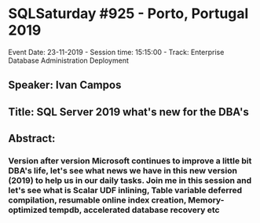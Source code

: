 # SQLSaturday #925 - Porto, Portugal 2019
Event Date: 23-11-2019 - Session time: 15:15:00 - Track: Enterprise Database Administration  Deployment
## Speaker: Ivan Campos
## Title: SQL Server 2019 what's new for the DBA's
## Abstract:
### Version after version Microsoft continues to improve a little bit DBA's life, let's see what news we have in this new version (2019) to help us in our daily tasks. Join me in this session and let's see what is Scalar UDF inlining, Table variable deferred compilation, resumable online index creation, Memory-optimized tempdb, accelerated database recovery etc
